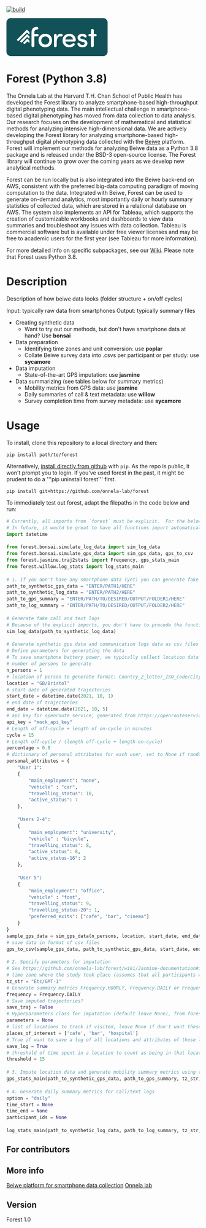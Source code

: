 [![build](https://github.com/onnela-lab/forest/actions/workflows/build.yml/badge.svg)](https://github.com/onnela-lab/forest/actions/workflows/build.yml)

<img width="264" height="99" src="forest-logo-color.png" alt="Forest logo">

# Forest (Python 3.8)

The Onnela Lab at the Harvard T.H. Chan School of Public Health has developed the Forest library to analyze smartphone-based high-throughput digital phenotyping data. The main intellectual challenge in smartphone-based digital phenotyping has moved from data collection to data analysis. Our research focuses on the development of mathematical and statistical methods for analyzing intensive high-dimensional data. We are actively developing the Forest library for analyzing smartphone-based high-throughput digital phenotyping data collected with the [Beiwe](https://github.com/onnela-lab/beiwe-backend) platform. Forest will implement our methods for analyzing Beiwe data as a Python 3.8 package and is released under the BSD-3 open-source license. The Forest library will continue to grow over the coming years as we develop new analytical methods.

Forest can be run locally but is also integrated into the Beiwe back-end on AWS, consistent with the preferred big-data computing paradigm of moving computation to the data. Integrated with Beiwe, Forest can be used to generate on-demand analytics, most importantly daily or hourly summary statistics of collected data, which are stored in a relational database on AWS. The system also implements an API for Tableau, which supports the creation of customizable workbooks and dashboards to view data summaries and troubleshoot any issues with data collection. Tableau is commercial software but is available under free viewer licenses and may be free to academic users for the first year (see Tableau for more information).

For more detailed info on specific subpackages, see our [Wiki](https://github.com/onnela-lab/forest/wiki). Please note that Forest uses Python 3.8.

# Description

Description of how beiwe data looks (folder structure + on/off cycles)

Input: typically raw data from smartphones
Output: typically summary files

- Creating synthetic data
  - Want to try out our methods, but don't have smartphone data at hand? Use **bonsai**
- Data preparation
  - Identifying time zones and unit conversion: use **poplar**
  - Collate Beiwe survey data into .csvs per participant or per study: use **sycamore**
- Data imputation
  - State-of-the-art GPS imputation: use **jasmine**
- Data summarizing (see tables below for summary metrics)
  - Mobility metrics from GPS data: use **jasmine**
  - Daily summaries of call & text metadata: use **willow**
  - Survey completion time from survey metadata: use **sycamore**

# Usage

To install, clone this repository to a local directory and then:

```console
pip install path/to/forest
```

Alternatively, [install directly from github](https://pip.pypa.io/en/stable/reference/pip_install/#git) with `pip`. As the repo is public, it won't prompt you to login. If you've used forest in the past, it might be prudent to do a '''pip uninstall forest''' first.

```console
pip install git+https://github.com/onnela-lab/forest
```

To immediately test out forest, adapt the filepaths in the code below and run:

```python
# Currently, all imports from `forest` must be explicit.  For the below example you need to import the following
# In future, it would be great to have all functions import automatically
import datetime

from forest.bonsai.simulate_log_data import sim_log_data
from forest.bonsai.simulate_gps_data import sim_gps_data, gps_to_csv
from forest.jasmine.traj2stats import Frequency, gps_stats_main
from forest.willow.log_stats import log_stats_main

# 1. If you don't have any smartphone data (yet) you can generate fake data
path_to_synthetic_gps_data = "ENTER/PATH1/HERE"
path_to_synthetic_log_data = "ENTER/PATH2/HERE"
path_to_gps_summary = "ENTER/PATH/TO/DESIRED/OUTPUT/FOLDER1/HERE"
path_to_log_summary = "ENTER/PATH/TO/DESIRED/OUTPUT/FOLDER2/HERE"

# Generate fake call and text logs 
# Because of the explicit imports, you don't have to precede the functions with forest.subpackage.
sim_log_data(path_to_synthetic_log_data)

# Generate synthetic gps data and communication logs data as csv files
# Define parameters for generating the data
# To save smartphone battery power, we typically collect location data intermittently: e.g. during an on-cycle of 3 minutes, followed by an off-cycle of 12 minutes. We'll generate data in this way
# number of persons to generate
n_persons = 1
# location of person to generate format: Country_2_letter_ISO_code/City_Name
location = "GB/Bristol"
# start date of generated trajectories
start_date = datetime.date(2021, 10, 1)
# end date of trajectories
end_date = datetime.date(2021, 10, 5)
# api key for openroute service, generated from https://openrouteservice.org/
api_key = "mock_api_key"
# Length of off-cycle + length of on-cycle in minutes
cycle = 15
# Length off-cycle / (length off-cycle + length on-cycle)
percentage = 0.8
# dictionary of personal attributes for each user, set to None if random, check Attributes class for usage in simulate_gps_data module.
personal_attributes = {
    "User 1":
    {
        "main_employment": "none", 
        "vehicle" : "car",
        "travelling_status": 10,
        "active_status": 7
    },

    "Users 2-4":
    {
        "main_employment": "university",
        "vehicle" : "bicycle",
        "travelling_status": 8,
        "active_status": 8,
        "active_status-16": 2 
    },

    "User 5":
    {
        "main_employment": "office",
        "vehicle" : "foot",
        "travelling_status": 9,
        "travelling_status-20": 1,
        "preferred_exits": ["cafe", "bar", "cinema"] 
    }
}
sample_gps_data = sim_gps_data(n_persons, location, start_date, end_date, cycle, percentage, api_key, personal_attributes)
# save data in format of csv files
gps_to_csv(sample_gps_data, path_to_synthetic_gps_data, start_date, end_date)

# 2. Specify parameters for imputation 
# See https://github.com/onnela-lab/forest/wiki/Jasmine-documentation#input for details
# time zone where the study took place (assumes that all participants were always in this time zone)
tz_str = "Etc/GMT-1"
# Generate summary metrics Frequency.HOURLY, Frequency.DAILY or Frequency.BOTH
frequency = Frequency.DAILY
# Save imputed trajectories?
save_traj = False
# Hyperparameters class for imputation (default leave None), from forest.jasmine.traj2stats import Hyperparameters
parameters = None
# list of locations to track if visited, leave None if don't want these summary statistics
places_of_interest = ['cafe', 'bar', 'hospital']
# True if want to save a log of all locations and attributes of those locations visited
save_log = True
# threshold of time spent in a location to count as being in that location, in minutes
threshold = 15

# 3. Impute location data and generate mobility summary metrics using the simulated data above
gps_stats_main(path_to_synthetic_gps_data, path_to_gps_summary, tz_str, frequency, save_traj, parameters, places_of_interest, save_log, threshold)

# 4. Generate daily summary metrics for call/text logs
option = "daily"
time_start = None 
time_end = None
participant_ids = None

log_stats_main(path_to_synthetic_log_data, path_to_log_summary, tz_str, option, time_start, time_end, participant_ids)
```

## For contributors

## More info

[Beiwe platform for smartphone data collection](https://www.beiwe.org/)
[Onnela lab](https://www.hsph.harvard.edu/onnela-lab/)

## Version

Forest 1.0
